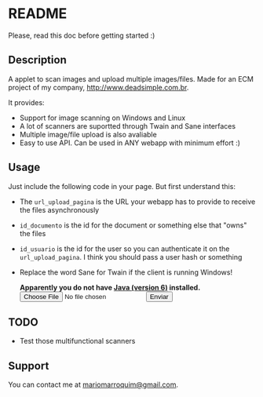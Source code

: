 README
======

Please, read this doc before getting started :)

Description
-----------

A applet to scan images and upload multiple images/files. Made for an ECM
project of my company, http://www.deadsimple.com.br.

It provides:

* Support for image scanning on Windows and Linux
* A lot of scanners are suportted through Twain and Sane interfaces
* Multiple image/file upload is also avaliable
* Easy to use API. Can be used in ANY webapp with minimum effort :)

Usage
-----

Just include the following code in your page. But first understand this:

* The `url_upload_pagina` is the URL your webapp has to provide to receive the files asynchronously
* `id_documento` is the id for the document or something else that "owns" the files
* `id_usuario` is the id for the user so you can authenticate it on the `url_upload_pagina`. I think you should pass a user hash or something
* Replace the word Sane for Twain if the client is running Windows!

  <applet code="SaneGedScanner.class" archive="sane_applet.jar, sane.jar" codebase="/" width="659" height="35">
    <param name="url_upload_pagina" value="http://XXX.com/document/upload"/>
    <param name="id_documento" value="34351"/>
    <param name="id_usuario" value="635"/>
    <param name="alinhamento" value="centralizado"/>

    <strong>
      Apparently you do not have
      <a href="http://www.java.com/pt_BR/download/" target="_blank">Java (version 6)</a>
      installed.
    </strong>

    <form accept-charset="UTF-8" action="http://XXX.com/document/upload?id_documento=34351&amp;id_usuario=635" enctype="multipart/form-data" method="post">
      <input id="upload" name="upload" type="file" />
      <input name="commit" type="submit" value="Enviar" />
    </form>
  </applet>

TODO
----

* Test those multifunctional scanners

Support
-------

You can contact me at mariomarroquim@gmail.com.